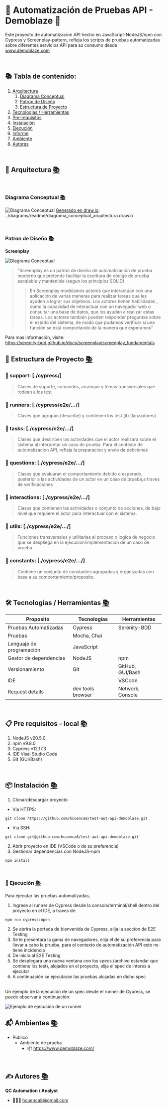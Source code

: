# 🦾 Automatización de Pruebas API - Demoblaze 🦾

Este proyecto de automatizacion API hecho en JavaScript-NodeJS/npm con Cypress y Screenplay-pattern, 
refleja los scripts de pruebas automatizadas sobre diferentes servicios API para su consumo desde www.demoblaze.com

<br>

<div id='menu'/>

## 📚 Tabla de contenido: 
1. [Arquitectura](#arquitectura)
   1. [Diagrama Conceptual](#arquitectura_diagrama_conceptual)
   2. [Patron de Diseño](#patron_diseno)
   3. [Estructura de Proyecto](#arquitectura_estructura_proyecto)
2. [Tecnologias / Herramientas](#tecnologias_herramientas)
3. [Pre-requisitos](#pre_requisitos) 
4. [Instalación](#instalacion) 
5. [Ejecución](#ejecucion) 
6. [Informe](#informe)
7. [Ambiente](#ambientes)
8. [Autores](#autores) 

<br>

<div id='arquitectura'/>

##  📐 Arquitectura [📚](#menu)

<br>

<div id='arquitectura_diagrama_conceptual'/>

### Diagrama Conceptual [📚](#menu) 

![Diagrama Conceptual](images/readme/diagrama_conceptual_arquitectura.png)
[Generado en draw.io](https://app.diagrams.net/): ../diagrams/readme/diagrama_conceptual_arquitectura.drawio

<br>

<div id='patron_diseno'/>

### Patron de Diseño [📚](#menu)
**Screenplay**

![Diagrama Conceptual](images/readme/screenplay_pattern.png)


>"Screenplay es un patrón de diseño de automatización de prueba moderno que 
pretende facilitar la escritura de código de prueba escalable y mantenible 
(segun los principios SOLID)
> > En Screenplay modelamos actores que interactúan con una aplicación de varias maneras 
para realizar tareas que les ayuden a lograr sus objetivos. Los actores tienen 
habilidades , como la capacidad de interactuar con un navegador web o consultar una 
base de datos, que los ayudan a realizar estas tareas. Los actores también pueden 
responder preguntas sobre el estado del sistema, de modo que podamos verificar si 
una función se está comportando de la manera que esperamos"

Para mas información, visite:
<br>https://serenity-bdd.github.io/docs/screenplay/screenplay_fundamentals
<br>

<div id='arquitectura_estructura_proyecto'/>

## 📂 Estructura de Proyecto [📚](#menu) 

### 📁 support: [./cypress/]
>Clases de soporte, comandos, arranque y temas transversales que rodean a los test
### 📁 runners: [./cypress/e2e/.../]
>Clases que agrupan (describe) y contienen los test (it)  (lanzadores)
### 📁 tasks: [./cypress/e2e/.../]
>Clases que describen las actividades que el actor realizara sobre el sistema al interpretar un caso de prueba. Para el contexto de automatizacion API, refleja la preparacion y envio de peticiones
### 📁 questions: [./cypress/e2e/.../]
>Clases que evaluaran el comportamiento debido o esperado, posterior a las actividades de un actor en un caso de prueba,a traves de verificaciones
### 📁 interactions: [./cypress/e2e/.../]
>Clases que contienen las actividades o conjunto de acciones, de bajo nivel que requiere el actor para interactuar con el sistema.
### 📁 utils: [./cypress/e2e/.../]
>Funciones transversales y utilitarias al proceso o logica de negocio que se despliega en la ejecucion/implementacion de un caso de prueba.
### 📁 constants: [./cypress/e2e/.../]
>Contiene un conjunto de constantes agrupadas y organizadas con base a su comportamiento/proposito.

<br>

<div id='tecnologias_herramientas'/>

## 🛠️ Tecnologias / Herramientas [📚](#menu) 

| Proposito                  | Tecnologias        | Herramientas                |
|----------------------------|--------------------|-----------------------------|
| Pruebas Automatizadas      | Cypress            | Serenity-BDD                |
| Pruebas                    | Mocha, Chai        |                             |
| Lenguaje de programación   | JavaScript         |                             |
| Gestor de dependencias     | NodeJS             | npm                         |
| Versionamiento             | Git                | GitHub, GUI/Bash            |
| IDE                        |                    | VSCode                      |
| Request details            | dev tools browser  | Network, Console            |


<br>

<div id='pre_requisitos'/>

## 📋 Pre requisitos - local [📚](#menu) 

1. NodeJS v20.5.0
2. npm v9.8.0
3. Cypress v12.17.3
4. IDE Visal Studio Code
5. Git (GUI/Bash)


<br>

<div id='instalacion'/>

## 📦 Instalación [📚](#menu)

1. Clonar/descargar proyecto
* Via HTTPS:
```
git clone https://github.com/hcuenca8/test-aut-api-demoblaze.git
```
* Via SSH:
```
git clone git@github.com:hcuenca8/test-aut-api-demoblaze.git
```
2. Abrir proyecto en IDE (VSCode o de su preferencia)
3. Gestionar dependencias con NodeJS-npm
```
npm install
```

<br>

<div id='ejecucion'/>

### 🤺 **Ejecución** [📚](#menu) 
Para ejecutar las pruebas automatizadas, 
1. Ingrese al runner de Cypress desde la consola/terminal/shell dentro del proyecto en el IDE, a traves de:
```
npm run cypress:open
```
2. Se abrira la portada de bienvenida de Cypress, elija la seccion de E2E Testing
3. Se le presentara la gama de navegadores, elija el de su preferencia para llevar a cabo la prueba, para el contexto de automatización API esto no tiene incidencia
4. De inicio al E2E Testing
5. Se desplegara una nueva ventana con los specs (archivo estandar que contiene los test), alojados en el proyecto, elija el spec de interes a ejecutar
6. A continuación se ejecutaran las pruebas alojadas en dicho spec 

<br>
Un ejemplo de la ejecución de un spec desde el runner de Cypress, se puede observar a continuación:

![Ejemplo de ejecución de un runner](images/readme/ej_ejecucion_runner.gif)

<div id='ambientes'/>

## 📬 Ambientes [📚](#menu) 
	
* Publico
    + Ambiente de prueba
      + 📦 https://www.demoblaze.com/

<br>

<div id='autores'/>

##  ✍️️ Autores [📚](#menu)️ 
**QC Automation / Analyst**
  * 👨🏻‍💻 hcuenca8@gmail.com

<br>

<!--- comentarios
Visor readme online
    https://stackedit.io/app#
urls emojis icons & symbols
    https://emojikeyboard.org/
    https://www.piliapp.com/emoji/list/?skin=1f3fc

Icons para uso 
    🚧 TODO

Markdown
    Tabla de contenido:
        1. [Example](#id)

    Lista desplegable
        + 
